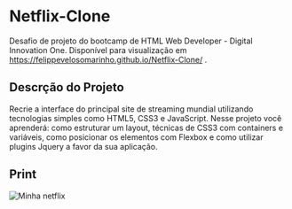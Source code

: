 # Netflix-Clone
Desafio de projeto do bootcamp de HTML Web Developer - Digital Innovation One. 
Disponível para visualização em https://felippevelosomarinho.github.io/Netflix-Clone/ .

## Descrção do Projeto
Recrie a interface do principal site de streaming mundial utilizando tecnologias simples como HTML5, CSS3 e JavaScript. Nesse projeto você aprenderá: como estruturar um layout, técnicas de CSS3 com containers e variáveis, como posicionar os elementos com Flexbox e como utilizar plugins Jquery a favor da sua aplicação.

## Print
![Minha netflix](https://user-images.githubusercontent.com/60450622/95785628-7c0bfa00-0cac-11eb-9ad3-864bd2819b1c.PNG)
